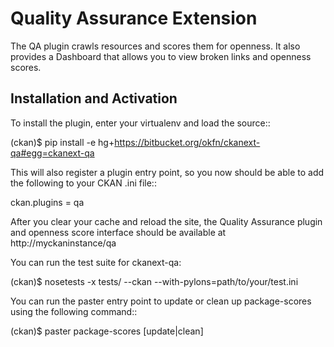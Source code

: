 Quality Assurance Extension
===========================

The QA plugin crawls resources and scores them for openness. It also provides
a Dashboard that allows you to view broken links and openness scores.

Installation and Activation
---------------------------

To install the plugin, enter your virtualenv and load the source::

 (ckan)$ pip install -e hg+https://bitbucket.org/okfn/ckanext-qa#egg=ckanext-qa

This will also register a plugin entry point, so you now should be 
able to add the following to your CKAN .ini file::

 ckan.plugins = qa <other-plugins>
  
After you clear your cache and reload the site, the Quality Assurance plugin
and openness score interface should be available at http://myckaninstance/qa

You can run the test suite for ckanext-qa:

 (ckan)$ nosetests -x tests/ --ckan --with-pylons=path/to/your/test.ini

You can run the paster entry point to update or clean up package-scores
using the following command::

 (ckan)$ paster package-scores [update|clean]

